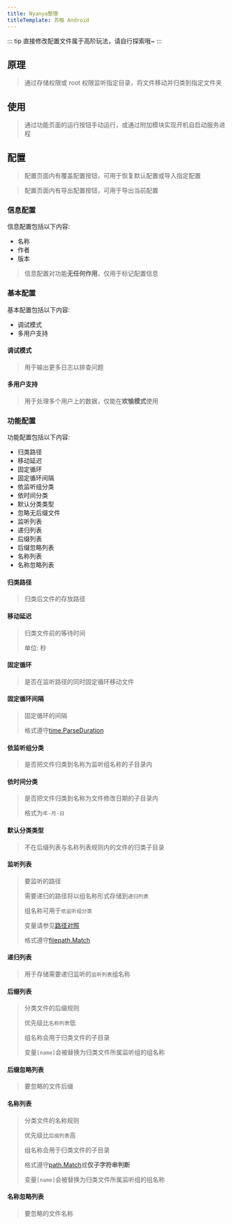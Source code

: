 ```yaml
---
title: Nyanya整理
titleTemplate: 苏柚 Android
---
```


::: tip
直接修改配置文件属于高阶玩法，请自行探索哦~
:::

## 原理

> 通过存储权限或 root 权限监听指定目录，将文件移动并归类到指定文件夹

## 使用

> 通过功能页面的运行按钮手动运行，或通过附加模块实现开机自启动服务进程

## 配置

> 配置页面内有覆盖配置按钮，可用于恢复默认配置或导入指定配置

> 配置页面内有导出配置按钮，可用于导出当前配置

### 信息配置

信息配置包括以下内容:

- 名称
- 作者
- 版本

> 信息配置对功能**无任何作用**，仅用于标记配置信息

### 基本配置

基本配置包括以下内容:

- 调试模式
- 多用户支持

#### 调试模式

> 用于输出更多日志以排查问题

#### 多用户支持

> 用于处理多个用户上的数据，仅能在**欢愉模式**使用

### 功能配置

功能配置包括以下内容:

- 归类路径
- 移动延迟
- 固定循环
- 固定循环间隔
- 依监听组分类
- 依时间分类
- 默认分类类型
- 忽略无后缀文件
- 监听列表
- 递归列表
- 后缀列表
- 后缀忽略列表
- 名称列表
- 名称忽略列表

#### 归类路径

> 归类后文件的存放路径

#### 移动延迟

> 归类文件前的等待时间
>
> 单位: 秒

#### 固定循环

> 是否在监听路径的同时固定循环移动文件

#### 固定循环间隔

> 固定循环的间隔
>
> 格式遵守[time.ParseDuration](https://pkg.go.dev/time#ParseDuration)

#### 依监听组分类

> 是否把文件归类到名称为监听组名称的子目录内

#### 依时间分类

> 是否把文件归类到名称为文件修改日期的子目录内
>
> 格式为`年-月-日`

#### 默认分类类型

> 不在后缀列表与名称列表规则内的文件的归类子目录

#### 监听列表

> 要监听的路径
>
> 需要递归的路径将以组名称形式存储到`递归列表`
>
> 组名称可用于`依监听组分类`
>
> 变量请参见[路径对照](../../Appendix/Android/Path)
>
> 格式遵守[filepath.Match](https://pkg.go.dev/path/filepath#Match)

#### 递归列表

> 用于存储需要递归监听的`监听列表`组名称

#### 后缀列表

> 分类文件的后缀规则
>
> 优先级比`名称列表`低
>
> 组名称会用于归类文件的子目录
>
> 变量`[name]`会被替换为归类文件所属监听组的组名称

#### 后缀忽略列表

> 要忽略的文件后缀

#### 名称列表

> 分类文件的名称规则
>
> 优先级比`后缀列表`高
>
> 组名称会用于归类文件的子目录
>
> 格式遵守[path.Match](https://pkg.go.dev/path#Match)或**仅子字符串判断**
>
> 变量`[name]`会被替换为归类文件所属监听组的组名称

#### 名称忽略列表

> 要忽略的文件名称
